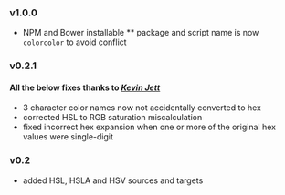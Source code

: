 ### v1.0.0
* NPM and Bower installable
** package and script name is now `colorcolor` to avoid conflict

### v0.2.1
#### All the below fixes thanks to [*Kevin Jett*](https://github.com/kevjett/)
* 3 character color names now not accidentally converted to hex
* corrected HSL to RGB saturation miscalculation
* fixed incorrect hex expansion when one or more of the original hex values were single-digit

### v0.2

* added HSL, HSLA and HSV sources and targets
